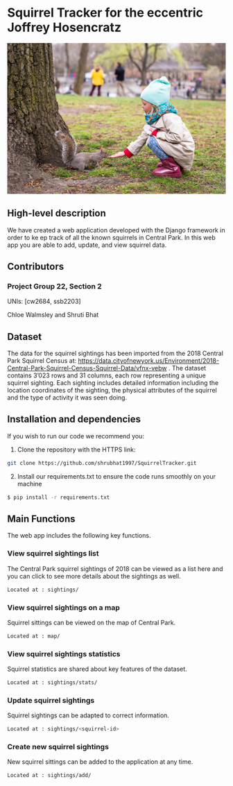 # Squirrel Tracker for the eccentric Joffrey Hosencratz

![Squirrel](squirrel_girl.png)


## High-level description

We have created a web application developed with the Django framework in order to ke
ep track of all the known squirrels in Central Park. In this web app you are able to
 add, update, and view squirrel data.

## Contributors

### Project Group 22, Section 2

UNIs: [cw2684, ssb2203]

Chloe Walmsley and Shruti Bhat

## Dataset

The data for the squirrel sightings has been imported from the 2018 Central Park Squirrel Census at: https://data.cityofnewyork.us/Environment/2018-Central-Park-Squirrel-Census-Squirrel-Data/vfnx-vebw . The dataset contains 3’023 rows and 31 columns, each row representing a unique squirrel sighting. Each sighting includes detailed information including the location coordinates of the sighting, the physical attributes 
of the squirrel and the type of activity it was seen doing.

## Installation and dependencies

If you wish to run our code we recommend you:

1. Clone the repository with the HTTPS link:

```bash
git clone https://github.com/shrubhat1997/SquirrelTracker.git
```

2. Install our requirements.txt to ensure the code runs smoothly on your machine

```bash
$ pip install -r requirements.txt
```

## Main Functions

The web app includes the following key functions.

### View squirrel sightings list

The Central Park squirrel sightings of 2018 can be viewed as a list here and you can
 click to see more details about the sightings as well.

```bash
Located at : sightings/
```

### View squirrel sightings on a map

Squirrel sittings can be viewed on the map of Central Park.

```bash
Located at : map/
```

### View squirrel sightings statistics

Squirrel statistics are shared about key features of the dataset.

```bash
Located at : sightings/stats/
```

### Update squirrel sightings

Squirrel sightings can be adapted to correct information.

```bash
Located at : sightings/<squirrel-id>
```
                                                                  
### Create new squirrel sightings

New squirrel sittings can be added to the application at any time.

```bash
Located at : sightings/add/
```
